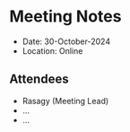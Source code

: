 # Meeting Notes

- Date: 30-October-2024
- Location: Online

## Attendees

- Rasagy (Meeting Lead) 
- ...
- ...

